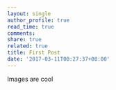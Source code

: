 ```yaml
---
layout: single
author_profile: true
read_time: true
comments: 
share: true
related: true
title: First Post
date: '2017-03-11T00:27:37+00:00'
---
```

Images are cool